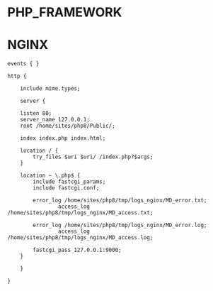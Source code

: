 # PHP_FRAMEWORK

# NGINX

    events { }

    http {

        include mime.types;
        
        server {

        listen 80;
        server_name 127.0.0.1;
        root /home/sites/php8/Public/;

        index index.php index.html;

        location / {
            try_files $uri $uri/ /index.php?$args;
        }

        location ~ \.php$ {
            include fastcgi_params;
            include fastcgi.conf;

            error_log /home/sites/php8/tmp/logs_nginx/MD_error.txt;
                    access_log /home/sites/php8/tmp/logs_nginx/MD_access.txt;

            error_log /home/sites/php8/tmp/logs_nginx/MD_error.log;
                    access_log /home/sites/php8/tmp/logs_nginx/MD_access.log;

            fastcgi_pass 127.0.0.1:9000;
        }

        }		

    }